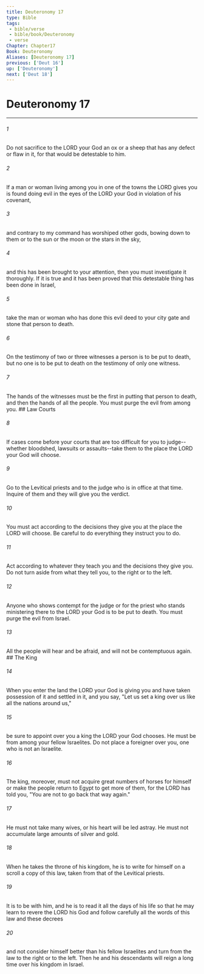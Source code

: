 ```yaml
---
title: Deuteronomy 17
type: Bible
tags:
 - bible/verse
 - bible/book/Deuteronomy
 - verse
Chapter: Chapter17
Book: Deuteronomy
Aliases: [Deuteronomy 17]
previous: ['Deut 16']
up: ['Deuteronomy']
next: ['Deut 18']
---
```

# Deuteronomy 17

***


###### 1 
Do not sacrifice to the LORD your God an ox or a sheep that has any defect or flaw in it, for that would be detestable to him. 

###### 2 
If a man or woman living among you in one of the towns the LORD gives you is found doing evil in the eyes of the LORD your God in violation of his covenant, 

###### 3 
and contrary to my command has worshiped other gods, bowing down to them or to the sun or the moon or the stars in the sky, 

###### 4 
and this has been brought to your attention, then you must investigate it thoroughly. If it is true and it has been proved that this detestable thing has been done in Israel, 

###### 5 
take the man or woman who has done this evil deed to your city gate and stone that person to death. 

###### 6 
On the testimony of two or three witnesses a person is to be put to death, but no one is to be put to death on the testimony of only one witness. 

###### 7 
The hands of the witnesses must be the first in putting that person to death, and then the hands of all the people. You must purge the evil from among you. ## Law Courts 

###### 8 
If cases come before your courts that are too difficult for you to judge--whether bloodshed, lawsuits or assaults--take them to the place the LORD your God will choose. 

###### 9 
Go to the Levitical priests and to the judge who is in office at that time. Inquire of them and they will give you the verdict. 

###### 10 
You must act according to the decisions they give you at the place the LORD will choose. Be careful to do everything they instruct you to do. 

###### 11 
Act according to whatever they teach you and the decisions they give you. Do not turn aside from what they tell you, to the right or to the left. 

###### 12 
Anyone who shows contempt for the judge or for the priest who stands ministering there to the LORD your God is to be put to death. You must purge the evil from Israel. 

###### 13 
All the people will hear and be afraid, and will not be contemptuous again. ## The King 

###### 14 
When you enter the land the LORD your God is giving you and have taken possession of it and settled in it, and you say, "Let us set a king over us like all the nations around us," 

###### 15 
be sure to appoint over you a king the LORD your God chooses. He must be from among your fellow Israelites. Do not place a foreigner over you, one who is not an Israelite. 

###### 16 
The king, moreover, must not acquire great numbers of horses for himself or make the people return to Egypt to get more of them, for the LORD has told you, "You are not to go back that way again." 

###### 17 
He must not take many wives, or his heart will be led astray. He must not accumulate large amounts of silver and gold. 

###### 18 
When he takes the throne of his kingdom, he is to write for himself on a scroll a copy of this law, taken from that of the Levitical priests. 

###### 19 
It is to be with him, and he is to read it all the days of his life so that he may learn to revere the LORD his God and follow carefully all the words of this law and these decrees 

###### 20 
and not consider himself better than his fellow Israelites and turn from the law to the right or to the left. Then he and his descendants will reign a long time over his kingdom in Israel. 
